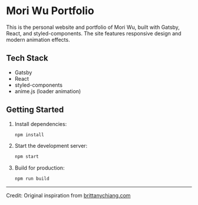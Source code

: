 # Mori Wu Portfolio

This is the personal website and portfolio of Mori Wu, built with Gatsby, React, and styled-components. The site features responsive design and modern animation effects.

## Tech Stack
- Gatsby
- React
- styled-components
- anime.js (loader animation)

## Getting Started

1. Install dependencies:
   ```bash
   npm install
   ```
2. Start the development server:
   ```bash
   npm start
   ```
3. Build for production:
   ```bash
   npm run build
   ```

---

Credit: Original inspiration from [brittanychiang.com](https://brittanychiang.com)
